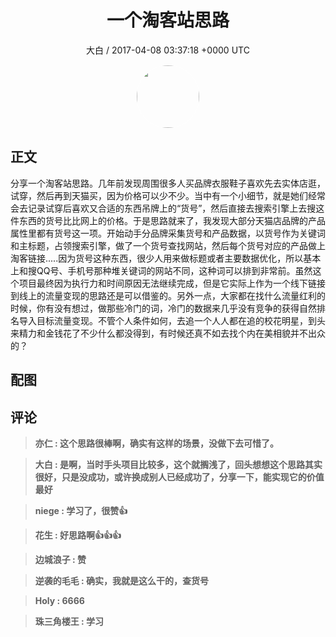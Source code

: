<h1 align="center">一个淘客站思路</h1>
<p align="center">
    <a>大白 / 2017-04-08 03:37:18 &#43;0000 UTC</a>
</p>

<div align="center">
    <img src="https://images.zsxq.com/FlDC1V6tw0ku-PdNnDcAStDZxgt5?e=1590940799&amp;token=kIxbL07-8jAj8w1n4s9zv64FuZZNEATmlU_Vm6zD:lWk5F_EA_Jzbakub19XV3Bp-d6Y=" width="100" height="100" style="border:1px solid;border-radius:50%; color:#ffffff"/>
</div>

## 正文

<div>
分享一个淘客站思路。几年前发现周围很多人买品牌衣服鞋子喜欢先去实体店逛，试穿，然后再到天猫买，因为价格可以少不少。当中有一个小细节，就是她们经常会去记录试穿后喜欢又合适的东西吊牌上的“货号”，然后直接去搜索引擎上去搜这件东西的货号比比网上的价格。于是思路就来了，我发现大部分天猫店品牌的产品属性里都有货号这一项。开始动手分品牌采集货号和产品数据，以货号作为关键词和主标题，占领搜索引擎，做了一个货号查找网站，然后每个货号对应的产品做上淘客链接.....因为货号这种东西，很少人用来做标题或者主要数据优化，所以基本上和搜QQ号、手机号那种堆关键词的网站不同，这种词可以排到非常前。虽然这个项目最终因为执行力和时间原因无法继续完成，但是它实际上作为一个线下链接到线上的流量变现的思路还是可以借鉴的。另外一点，大家都在找什么流量红利的时候，你有没有想过，做那些冷门的词，冷门的数据来几乎没有竞争的获得自然排名导入目标流量变现。不管个人条件如何，去追一个人人都在追的校花明星，到头来精力和金钱花了不少什么都没得到，有时候还真不如去找个内在美相貌并不出众的？
</div>

## 配图
<div class="image" align="center">

</div>

## 评论

<div align="left">
<div>

<blockquote >
<span> <strong>亦仁 : 这个思路很棒啊，确实有这样的场景，没做下去可惜了。 </strong></span>
</blockquote>

<blockquote >
<span> <strong>大白 : 是啊，当时手头项目比较多，这个就搁浅了，回头想想这个思路其实很好，只是没成功，或许换成别人已经成功了，分享一下，能实现它的价值最好 </strong></span>
</blockquote>

<blockquote >
<span> <strong>niege : 学习了，很赞👍 </strong></span>
</blockquote>

<blockquote >
<span> <strong>花生 : 好思路啊👍👍👍 </strong></span>
</blockquote>

<blockquote >
<span> <strong>边城浪子 : 赞 </strong></span>
</blockquote>

<blockquote >
<span> <strong>逆袭的毛毛 : 确实，我就是这么干的，查货号 </strong></span>
</blockquote>

<blockquote >
<span> <strong>Holy : 6666 </strong></span>
</blockquote>

<blockquote >
<span> <strong>珠三角楼王 : 学习 </strong></span>
</blockquote>

</div>
</div>
